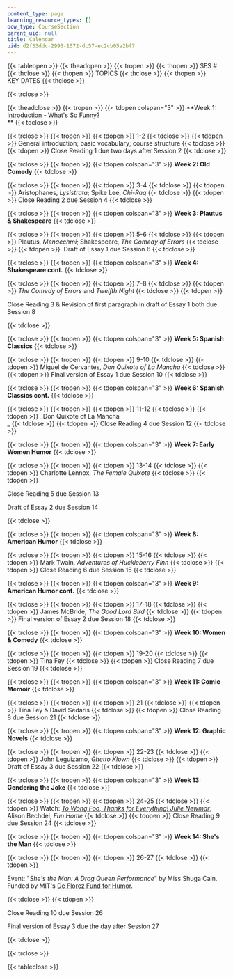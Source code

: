 ```yaml
---
content_type: page
learning_resource_types: []
ocw_type: CourseSection
parent_uid: null
title: Calendar
uid: d2f33ddc-2993-1572-dc57-ec2cb05a2bf7
---
```


{{< tableopen >}}
{{< theadopen >}}
{{< tropen >}}
{{< thopen >}}
SES #
{{< thclose >}}
{{< thopen >}}
TOPICS
{{< thclose >}}
{{< thopen >}}
KEY DATES
{{< thclose >}}

{{< trclose >}}

{{< theadclose >}}
{{< tropen >}}
{{< tdopen colspan="3" >}}
**Week 1: Introduction - What's So Funny?  
**
{{< tdclose >}}

{{< trclose >}}
{{< tropen >}}
{{< tdopen >}}
1-2
{{< tdclose >}}
{{< tdopen >}}
General introduction; basic vocabulary; course structure
{{< tdclose >}}
{{< tdopen >}}
Close Reading 1 due two days after Session 2
{{< tdclose >}}

{{< trclose >}}
{{< tropen >}}
{{< tdopen colspan="3" >}}
**Week 2: Old Comedy**
{{< tdclose >}}

{{< trclose >}}
{{< tropen >}}
{{< tdopen >}}
3-4
{{< tdclose >}}
{{< tdopen >}}
Aristophanes, _Lysistrata_; Spike Lee, _Chi-Raq_
{{< tdclose >}}
{{< tdopen >}}
Close Reading 2 due Session 4
{{< tdclose >}}

{{< trclose >}}
{{< tropen >}}
{{< tdopen colspan="3" >}}
**Week 3: Plautus & Shakespeare**
{{< tdclose >}}

{{< trclose >}}
{{< tropen >}}
{{< tdopen >}}
5-6
{{< tdclose >}}
{{< tdopen >}}
Plautus, _Menaechmi_; Shakespeare, _The Comedy of Errors_
{{< tdclose >}}
{{< tdopen >}}
 Draft of Essay 1 due Session 6
{{< tdclose >}}

{{< trclose >}}
{{< tropen >}}
{{< tdopen colspan="3" >}}
**Week 4: Shakespeare cont.**
{{< tdclose >}}

{{< trclose >}}
{{< tropen >}}
{{< tdopen >}}
7-8
{{< tdclose >}}
{{< tdopen >}}
_The Comedy of Errors_ and _Twelfth Night_
{{< tdclose >}}
{{< tdopen >}}


Close Reading 3 & Revision of first paragraph in draft of Essay 1 both due Session 8


{{< tdclose >}}

{{< trclose >}}
{{< tropen >}}
{{< tdopen colspan="3" >}}
**Week 5: Spanish Classics**
{{< tdclose >}}

{{< trclose >}}
{{< tropen >}}
{{< tdopen >}}
9-10
{{< tdclose >}}
{{< tdopen >}}
Miguel de Cervantes, _Don Quixote of La Mancha_
{{< tdclose >}}
{{< tdopen >}}
Final version of Essay 1 due Session 10
{{< tdclose >}}

{{< trclose >}}
{{< tropen >}}
{{< tdopen colspan="3" >}}
**Week 6: Spanish Classics cont.**
{{< tdclose >}}

{{< trclose >}}
{{< tropen >}}
{{< tdopen >}}
11-12
{{< tdclose >}}
{{< tdopen >}}
_Don Quixote of La Mancha  
_
{{< tdclose >}}
{{< tdopen >}}
Close Reading 4 due Session 12
{{< tdclose >}}

{{< trclose >}}
{{< tropen >}}
{{< tdopen colspan="3" >}}
**Week 7: Early Women Humor**
{{< tdclose >}}

{{< trclose >}}
{{< tropen >}}
{{< tdopen >}}
13-14
{{< tdclose >}}
{{< tdopen >}}
Charlotte Lennox, _The Female Quixote_
{{< tdclose >}}
{{< tdopen >}}


Close Reading 5 due Session 13

Draft of Essay 2 due Session 14


{{< tdclose >}}

{{< trclose >}}
{{< tropen >}}
{{< tdopen colspan="3" >}}
**Week 8: American Humor**
{{< tdclose >}}

{{< trclose >}}
{{< tropen >}}
{{< tdopen >}}
15-16
{{< tdclose >}}
{{< tdopen >}}
Mark Twain, _Adventures of Huckleberry Finn_
{{< tdclose >}}
{{< tdopen >}}
Close Reading 6 due Session 15
{{< tdclose >}}

{{< trclose >}}
{{< tropen >}}
{{< tdopen colspan="3" >}}
**Week 9: American Humor cont.**
{{< tdclose >}}

{{< trclose >}}
{{< tropen >}}
{{< tdopen >}}
17-18
{{< tdclose >}}
{{< tdopen >}}
James McBride, _The Good Lord Bird_
{{< tdclose >}}
{{< tdopen >}}
Final version of Essay 2 due Session 18
{{< tdclose >}}

{{< trclose >}}
{{< tropen >}}
{{< tdopen colspan="3" >}}
**Week 10: Women & Comedy**
{{< tdclose >}}

{{< trclose >}}
{{< tropen >}}
{{< tdopen >}}
19-20
{{< tdclose >}}
{{< tdopen >}}
Tina Fey
{{< tdclose >}}
{{< tdopen >}}
Close Reading 7 due Session 19
{{< tdclose >}}

{{< trclose >}}
{{< tropen >}}
{{< tdopen colspan="3" >}}
**Week 11: Comic Memoir**
{{< tdclose >}}

{{< trclose >}}
{{< tropen >}}
{{< tdopen >}}
21
{{< tdclose >}}
{{< tdopen >}}
Tina Fey & David Sedaris
{{< tdclose >}}
{{< tdopen >}}
Close Reading 8 due Session 21
{{< tdclose >}}

{{< trclose >}}
{{< tropen >}}
{{< tdopen colspan="3" >}}
**Week 12: Graphic Novels**
{{< tdclose >}}

{{< trclose >}}
{{< tropen >}}
{{< tdopen >}}
22-23
{{< tdclose >}}
{{< tdopen >}}
John Leguizamo, _Ghetto Klown_
{{< tdclose >}}
{{< tdopen >}}
Draft of Essay 3 due Session 22
{{< tdclose >}}

{{< trclose >}}
{{< tropen >}}
{{< tdopen colspan="3" >}}
**Week 13: Gendering the Joke**
{{< tdclose >}}

{{< trclose >}}
{{< tropen >}}
{{< tdopen >}}
24-25
{{< tdclose >}}
{{< tdopen >}}
Watch: _[To Wong Foo, Thanks for Everything! Julie Newmar](https://www.imdb.com/title/tt0114682/?ref_=nv_sr_1)_; Alison Bechdel, _Fun Home_
{{< tdclose >}}
{{< tdopen >}}
Close Reading 9 due Session 24
{{< tdclose >}}

{{< trclose >}}
{{< tropen >}}
{{< tdopen colspan="3" >}}
**Week 14: She's the Man**
{{< tdclose >}}

{{< trclose >}}
{{< tropen >}}
{{< tdopen >}}
26-27
{{< tdclose >}}
{{< tdopen >}}


Event: "_She's the Man: A Drag Queen Performance_" by Miss Shuga Cain. Funded by MIT's [De Florez Fund for Humor](https://shass.mit.edu/inside/resources/internal/deflorez).


{{< tdclose >}}
{{< tdopen >}}


Close Reading 10 due Session 26

Final version of Essay 3 due the day after Session 27


{{< tdclose >}}

{{< trclose >}}


{{< tableclose >}}